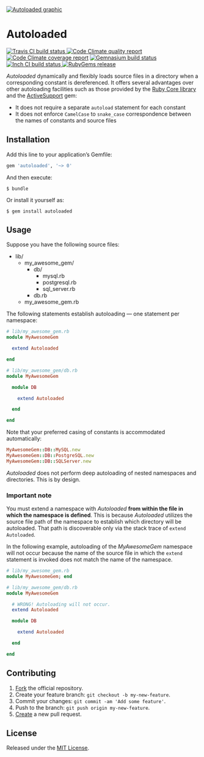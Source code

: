 ﻿[![Autoloaded graphic]][spider-gear-image]

# Autoloaded

[![Travis CI build status]      ][Travis-CI-build-status]
[![Code Climate quality report] ][Code-Climate-report]
[![Code Climate coverage report]][Code-Climate-report]
[![Gemnasium build status]      ][Gemnasium-build-status]
[![Inch CI build status]        ][Inch-CI-build-status]
[![RubyGems release]            ][RubyGems-release]

_Autoloaded_ dynamically and flexibly loads source files in a directory when a
corresponding constant is dereferenced. It offers several advantages over other
autoloading facilities such as those provided by the
[Ruby Core library][Ruby-Core-Module-autoload] and the
[ActiveSupport][ActiveSupport-Autoload] gem:

* It does not require a separate `autoload` statement for each constant
* It does not enforce `CamelCase` to `snake_case` correspondence between the
  names of constants and source files

## Installation

Add this line to your application’s Gemfile:

```ruby
gem 'autoloaded', '~> 0'
```

And then execute:

    $ bundle

Or install it yourself as:

    $ gem install autoloaded

## Usage

Suppose you have the following source files:

* lib/
  * my_awesome_gem/
    * db/
      * mysql.rb
      * postgresql.rb
      * sql_server.rb
    * db.rb
  * my_awesome_gem.rb

The following statements establish autoloading — one statement per namespace:

```ruby
# lib/my_awesome_gem.rb
module MyAwesomeGem

  extend Autoloaded

end

# lib/my_awesome_gem/db.rb
module MyAwesomeGem

  module DB

    extend Autoloaded

  end

end
```

Note that your preferred casing of constants is accommodated automatically:

```ruby
MyAwesomeGem::DB::MySQL.new
MyAwesomeGem::DB::PostgreSQL.new
MyAwesomeGem::DB::SQLServer.new
```

_Autoloaded_ does not perform deep autoloading of nested namespaces and
directories. This is by design.

### Important note

You must extend a namespace with _Autoloaded_ **from within the file in which the
namespace is defined**. This is because _Autoloaded_ utilizes the source file
path of the namespace to establish which directory will be autoloaded. That path
is discoverable only via the stack trace of `extend Autoloaded`.

In the following example, autoloading of the _MyAwesomeGem_ namespace will not
occur because the name of the source file in which the `extend` statement is
invoked does not match the name of the namespace.

```ruby
# lib/my_awesome_gem.rb
module MyAwesomeGem; end

# lib/my_awesome_gem/db.rb
module MyAwesomeGem

  # WRONG! Autoloading will not occur.
  extend Autoloaded

  module DB

    extend Autoloaded

  end

end
```

## Contributing

1. [Fork][fork-Autoloaded] the official repository.
2. Create your feature branch: `git checkout -b my-new-feature`.
3. Commit your changes: `git commit -am 'Add some feature'`.
4. Push to the branch: `git push origin my-new-feature`.
5. [Create][compare-Autoloaded-branches] a new pull request.

## License

Released under the [MIT License][MIT-License].

[Autoloaded graphic]:           https://farm5.staticflickr.com/4134/4941065976_54737fe145.jpg
[Travis CI build status]:       https://secure.travis-ci.org/njonsson/autoloaded.svg?branch=master
[Code Climate quality report]:  https://codeclimate.com/github/njonsson/autoloaded/badges/gpa.svg
[Code Climate coverage report]: https://codeclimate.com/github/njonsson/autoloaded/badges/coverage.svg
[Gemnasium build status]:       https://gemnasium.com/njonsson/autoloaded.svg
[Inch CI build status]:         http://inch-ci.org/github/njonsson/autoloaded.svg?branch=master
[RubyGems release]:             https://badge.fury.io/rb/autoloaded.svg

[spider-gear-image]:           https://www.flickr.com/photos/dongkwan/4941065976              "spider gear image by Ernesto Andrade"
[Travis-CI-build-status]:      http://travis-ci.org/njonsson/autoloaded                       "Travis CI build status for Autoloaded"
[Code-Climate-report]:         http://codeclimate.com/github/njonsson/autoloaded              "Code Climate report for Autoloaded"
[Gemnasium-build-status]:      http://gemnasium.com/njonsson/autoloaded                       "Gemnasium build status for Autoloaded"
[Inch-CI-build-status]:        http://inch-ci.org/github/njonsson/autoloaded                  "Inch CI build status for Autoloaded"
[RubyGems-release]:            http://rubygems.org/gems/autoloaded                            "RubyGems release of Autoloaded"
[Ruby-Core-Module-autoload]:   http://ruby-doc.org/core/Module.html#method-i-autoload         "‘Module#autoload’ method in the Ruby Core Library"
[ActiveSupport-Autoload]:      http://api.rubyonrails.org/classes/ActiveSupport/Autoload.html "‘ActiveSupport::Autoload’ module in the Rails API"
[fork-Autoloaded]:             https://github.com/njonsson/autoloaded/fork                    "Fork the official repository of Autoloaded"
[compare-Autoloaded-branches]: https://github.com/njonsson/autoloaded/compare                 "Compare branches of Autoloaded repositories"
[MIT-License]:                 http://github.com/njonsson/autoloaded/blob/master/License.md   "MIT License claim for Autoloaded"
